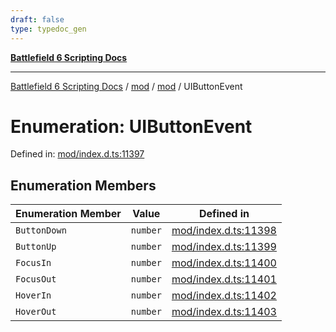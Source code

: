```yaml
---
draft: false
type: typedoc_gen
---
```


[**Battlefield 6 Scripting Docs**](../../../_index.md)

***

[Battlefield 6 Scripting Docs](../../../_index.md) / [mod](../../_index.md) / [mod](../_index.md) / UIButtonEvent

# Enumeration: UIButtonEvent

Defined in: [mod/index.d.ts:11397](https://github.com/battlefield-portal-community/portal-docs/blob/6d87e21c5922a3efb03c634dbe98e5fe6e797672/generators/santiago/mod/index.d.ts#L11397)

## Enumeration Members

| Enumeration Member | Value | Defined in |
| ------ | ------ | ------ |
| <a id="buttondown"></a> `ButtonDown` | `number` | [mod/index.d.ts:11398](https://github.com/battlefield-portal-community/portal-docs/blob/6d87e21c5922a3efb03c634dbe98e5fe6e797672/generators/santiago/mod/index.d.ts#L11398) |
| <a id="buttonup"></a> `ButtonUp` | `number` | [mod/index.d.ts:11399](https://github.com/battlefield-portal-community/portal-docs/blob/6d87e21c5922a3efb03c634dbe98e5fe6e797672/generators/santiago/mod/index.d.ts#L11399) |
| <a id="focusin"></a> `FocusIn` | `number` | [mod/index.d.ts:11400](https://github.com/battlefield-portal-community/portal-docs/blob/6d87e21c5922a3efb03c634dbe98e5fe6e797672/generators/santiago/mod/index.d.ts#L11400) |
| <a id="focusout"></a> `FocusOut` | `number` | [mod/index.d.ts:11401](https://github.com/battlefield-portal-community/portal-docs/blob/6d87e21c5922a3efb03c634dbe98e5fe6e797672/generators/santiago/mod/index.d.ts#L11401) |
| <a id="hoverin"></a> `HoverIn` | `number` | [mod/index.d.ts:11402](https://github.com/battlefield-portal-community/portal-docs/blob/6d87e21c5922a3efb03c634dbe98e5fe6e797672/generators/santiago/mod/index.d.ts#L11402) |
| <a id="hoverout"></a> `HoverOut` | `number` | [mod/index.d.ts:11403](https://github.com/battlefield-portal-community/portal-docs/blob/6d87e21c5922a3efb03c634dbe98e5fe6e797672/generators/santiago/mod/index.d.ts#L11403) |

